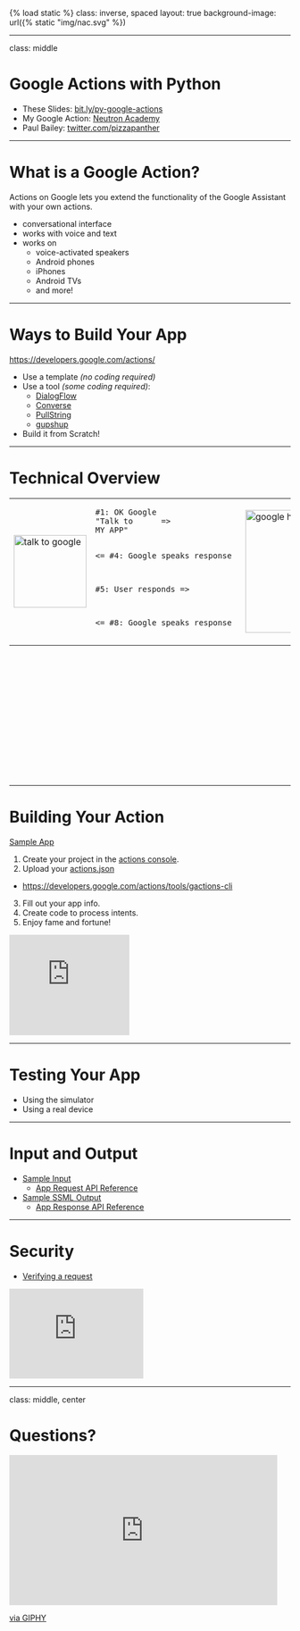 {% load static %}
class: inverse, spaced
layout: true
background-image: url({% static "img/nac.svg" %})

---

class: middle

# Google Actions with Python

- These Slides: [bit.ly/py-google-actions](http://bit.ly/py-google-actions)
- My Google Action: [Neutron Academy](https://www.neutron.academy/)
- Paul Bailey: [twitter.com/pizzapanther](https://twitter.com/pizzapanther)

---

# What is a Google Action?

Actions on Google lets you extend the functionality of the Google Assistant with your own actions.

- conversational interface
- works with voice and text
- works on
    - voice-activated speakers
    - Android phones
    - iPhones
    - Android TVs
    - and more!

---

# Ways to Build Your App

https://developers.google.com/actions/

- Use a template *(no coding required)*
- Use a tool *(some coding required)*:
  - [DialogFlow](https://dialogflow.com/docs/integrations/google-assistant)
  - [Converse](https://get.converse.ai/docs/google-actions)
  - [PullString](https://www.pullstring.com/blog/pullstring-announces-support-for-actions-on-google?hsCtaTracking=2c9d2014-7829-4d37-9a6e-26ca844a5171%7Cf929e814-a0cb-4869-aaea-5408025029e0&__hstc=184034361.e41fcd15c37387327b67c2a2869bb15f.1474952963337.1489506642691.1489718912868.167&__hssc=184034361.1.1489784561986&__hsfp=976989674)
  - [gupshup](https://www.gupshup.io/developer/googlehome)
- Build it from Scratch!

---

# Technical Overview

<table style="border-collapse: collapse; margin: 0 auto; height: 500px;">
  <tr>
    <td>
      <img src="talk.gif" alt="talk to google" style="height: 130px;">
    </td>
    <td>
      <pre style="font-size: 14px;">
#1: OK Google
"Talk to      =>
MY APP"


<= #4: Google
speaks response


#5: User
     responds =>


<= #8: Google
speaks response
      </pre>
    </td>
    <td>
      <img src="google.gif" alt="google home" style="width: 220px;">
    </td>
    <td>
      <pre style="font-size: 14px;">
#2: New Intent =>
(conversation id)



<= #3: Respond


#6 Response
    Intent =>
    
    
<= #7 Response
      </pre>
    </td>
    <td>
      <img src="cat.gif" alt="cat programming" style="height: 140px;">
    </td>
  </tr>
</table>

---

# Building Your Action

[Sample App](https://github.com/pizzapanther/google-actions-python-example)

1. Create your project in the [actions console](https://console.actions.google.com/).
2. Upload your [actions.json](https://github.com/pizzapanther/google-actions-python-example/blob/master/actions.json)
  - https://developers.google.com/actions/tools/gactions-cli
3. Fill out your app info.
4. Create code to process intents.
5. Enjoy fame and fortune!

<iframe src="https://giphy.com/embed/m2knL5cKZZxMQ" width="215" height="180" frameBorder="0" class="giphy-embed" allowFullScreen></iframe>

---

# Testing Your App

- Using the simulator
- Using a real device

---

# Input and Output

- [Sample Input](https://github.com/pizzapanther/google-actions-python-example/blob/master/sample-input.json)
  - [App Request API Reference](https://developers.google.com/actions/reference/rest/Shared.Types/AppRequest)
- [Sample SSML Output](https://github.com/pizzapanther/google-actions-python-example/blob/master/sample-output.json)
  - [App Response API Reference](https://developers.google.com/actions/reference/rest/Shared.Types/AppResponse)
  
---

# Security

- [Verifying a request](https://developers.google.com/actions/reference/rest/verify-requests)

<iframe src="https://giphy.com/embed/VTc8cXZN2Vpf2" width="240" height="161" frameBorder="0" class="giphy-embed" allowFullScreen></iframe>

---

class: middle, center

# Questions?

<iframe src="https://giphy.com/embed/3o7buirYcmV5nSwIRW" width="480" height="269" frameBorder="0" class="giphy-embed" allowFullScreen></iframe><p><a href="https://giphy.com/gifs/emoji-idk-thinking-3o7buirYcmV5nSwIRW">via GIPHY</a></p>
